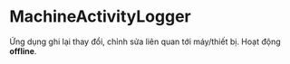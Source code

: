 # MachineActivityLogger
Ứng dụng ghi lại thay đổi, chỉnh sửa liên quan tới máy/thiết bị. Hoạt động **offline**.

